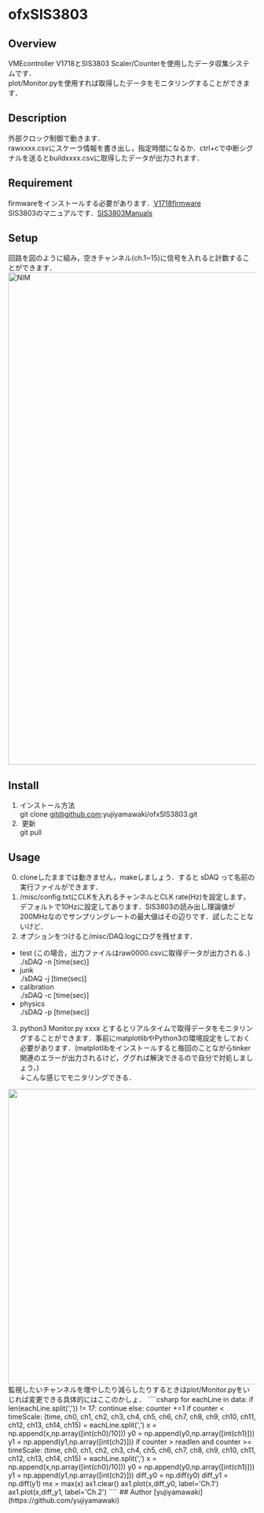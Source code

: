# ofxSIS3803
## Overview
VMEcontroller V1718とSIS3803 Scaler/Counterを使用したデータ収集システムです．  
plot/Monitor.pyを使用すれば取得したデータをモニタリングすることができます．
## Description
外部クロック制御で動きます．  
rawxxxx.csvにスケーラ情報を書き出し，指定時間になるか．ctrl+cで中断シグナルを送るとbuildxxxx.csvに取得したデータが出力されます．
## Requirement
firmwareをインストールする必要があります．[V1718firmware](http://www.caen.it/csite/CaenProd.jsp?idmod=417&parent=11)  
SIS3803のマニュアルです．[SIS3803Manuals](http://dasdevpc.triumf.ca/online/manuals/vme/sis3803.pdf)  
## Setup
回路を図のように組み，空きチャンネル(ch.1~15)に信号を入れると計数することができます．
<img width="1000" alt="NIM" src="https://user-images.githubusercontent.com/23188436/54983798-e2f58f80-4ff0-11e9-9cbe-884d5a190f40.png">
## Install
1. インストール方法  
git clone git@github.com:yujiyamawaki/ofxSIS3803.git  
2.  更新  
git pull  
## Usage
0. cloneしたままでは動きません，makeしましょう．すると sDAQ って名前の実行ファイルができます．  
1. /misc/config.txtにCLKを入れるチャンネルとCLK rate(Hz)を設定します，デフォルトで10Hzに設定してあります．SIS3803の読み出し理論値が200MHzなのでサンプリングレートの最大値はその辺りです．試したことないけど．   
2. オプションをつけると/misc/DAQ.logにログを残せます．  
- test (この場合，出力ファイルはraw0000.csvに取得データが出力される．)  
./sDAQ -n [time(sec)]  
- junk  
./sDAQ -j [time(sec)]  
- calibration  
./sDAQ -c [time(sec)]  
- physics  
./sDAQ -p [time(sec)]  
3. python3 Monitor.py xxxx とするとリアルタイムで取得データをモニタリングすることができます．事前にmatplotlibやPython3の環境設定をしておく必要があります．(matplotlibをインストールすると毎回のことながらtinker関連のエラーが出力されるけど，ググれば解決できるので自分で対処しましょう，)    
↓こんな感じでモニタリングできる．  
<img src="https://user-images.githubusercontent.com/23188436/54976528-ff3c0100-4fdd-11e9-818d-b5b8968a093c.jpeg" width="600px">
監視したいチャンネルを増やしたり減らしたりするときはplot/Monitor.pyをいじれば変更できる具体的にはここのかしょ．
````csharp
for eachLine in data:
    if len(eachLine.split(',')) != 17: continue
    else:
        counter +=1
        if counter < timeScale:
            (time, ch0, ch1, ch2, ch3, ch4, ch5, ch6, ch7, ch8, ch9, ch10, ch11, ch12, ch13, ch14, ch15) = eachLine.split(',')
            x = np.append(x,np.array([int(ch0)/10]))
            y0 = np.append(y0,np.array([int(ch1)]))
            y1 = np.append(y1,np.array([int(ch2)]))
        if counter > readlen and counter >= timeScale:
            (time, ch0, ch1, ch2, ch3, ch4, ch5, ch6, ch7, ch8, ch9, ch10, ch11, ch12, ch13, ch14, ch15) = eachLine.split(',')
            x = np.append(x,np.array([int(ch0)/10]))
            y0 = np.append(y0,np.array([int(ch1)]))
            y1 = np.append(y1,np.array([int(ch2)]))
diff_y0 = np.diff(y0)
diff_y1 = np.diff(y1)
mx = max(x)
ax1.clear()
ax1.plot(x,diff_y0, label='Ch.1')
ax1.plot(x,diff_y1, label='Ch.2')
````
## Author
[yujiyamawaki](https://github.com/yujiyamawaki)  

